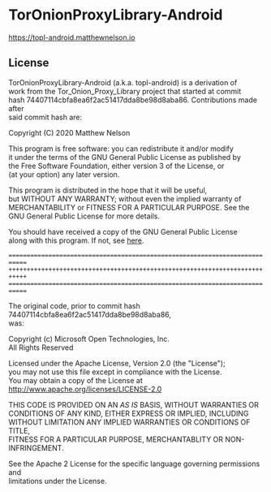 TorOnionProxyLibrary-Android
===
https://topl-android.matthewnelson.io

## License

TorOnionProxyLibrary-Android (a.k.a. topl-android) is a derivation of  
work from the Tor_Onion_Proxy_Library project that started at commit  
hash 74407114cbfa8ea6f2ac51417dda8be98d8aba86. Contributions made after  
said commit hash are:  

Copyright (C) 2020 Matthew Nelson  

This program is free software: you can redistribute it and/or modify  
it under the terms of the GNU General Public License as published by  
the Free Software Foundation, either version 3 of the License, or  
(at your option) any later version.  

This program is distributed in the hope that it will be useful,  
but WITHOUT ANY WARRANTY; without even the implied warranty of  
MERCHANTABILITY or FITNESS FOR A PARTICULAR PURPOSE.  See the  
GNU General Public License for more details.  

You should have received a copy of the GNU General Public License  
along with this program.  If not, see <a href="https://www.gnu.org/licenses/gpl-3.0.html" target="_blank">here</a>.  

`===========================================================================`  
`+++++++++++++++++++++++++++++++++++++++++++++++++++++++++++++++++++++++++++`  
`===========================================================================`  

The original code, prior to commit hash 74407114cbfa8ea6f2ac51417dda8be98d8aba86,  
was:  

Copyright (c) Microsoft Open Technologies, Inc.  
All Rights Reserved  

Licensed under the Apache License, Version 2.0 (the "License");  
you may not use this file except in compliance with the License.  
You may obtain a copy of the License at http://www.apache.org/licenses/LICENSE-2.0  

THIS CODE IS PROVIDED ON AN *AS IS* BASIS, WITHOUT WARRANTIES OR  
CONDITIONS OF ANY KIND, EITHER EXPRESS OR IMPLIED, INCLUDING  
WITHOUT LIMITATION ANY IMPLIED WARRANTIES OR CONDITIONS OF TITLE,  
FITNESS FOR A PARTICULAR PURPOSE, MERCHANTABLITY OR NON-INFRINGEMENT.  

See the Apache 2 License for the specific language governing permissions and  
limitations under the License.  
